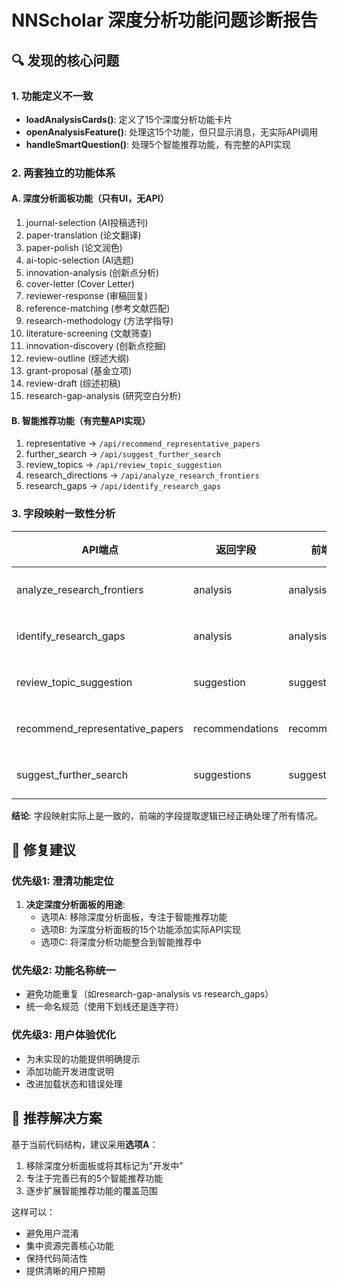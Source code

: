 # NNScholar 深度分析功能问题诊断报告

## 🔍 发现的核心问题

### 1. 功能定义不一致
- **loadAnalysisCards()**: 定义了15个深度分析功能卡片
- **openAnalysisFeature()**: 处理这15个功能，但只显示消息，无实际API调用
- **handleSmartQuestion()**: 处理5个智能推荐功能，有完整的API实现

### 2. 两套独立的功能体系

#### A. 深度分析面板功能（只有UI，无API）
1. journal-selection (AI投稿选刊)
2. paper-translation (论文翻译)
3. paper-polish (论文润色)
4. ai-topic-selection (AI选题)
5. innovation-analysis (创新点分析)
6. cover-letter (Cover Letter)
7. reviewer-response (审稿回复)
8. reference-matching (参考文献匹配)
9. research-methodology (方法学指导)
10. literature-screening (文献筛查)
11. innovation-discovery (创新点挖掘)
12. review-outline (综述大纲)
13. grant-proposal (基金立项)
14. review-draft (综述初稿)
15. research-gap-analysis (研究空白分析)

#### B. 智能推荐功能（有完整API实现）
1. representative → `/api/recommend_representative_papers`
2. further_search → `/api/suggest_further_search`
3. review_topics → `/api/review_topic_suggestion`
4. research_directions → `/api/analyze_research_frontiers`
5. research_gaps → `/api/identify_research_gaps`

### 3. 字段映射一致性分析

| API端点 | 返回字段 | 前端期望 | 状态 |
|---------|----------|----------|------|
| analyze_research_frontiers | analysis | analysis | ✅ 一致 |
| identify_research_gaps | analysis | analysis | ✅ 一致 |
| review_topic_suggestion | suggestion | suggestion | ✅ 一致 |
| recommend_representative_papers | recommendations | recommendations | ✅ 一致 |
| suggest_further_search | suggestions | suggestions | ✅ 一致 |

**结论**: 字段映射实际上是一致的，前端的字段提取逻辑已经正确处理了所有情况。

## 🎯 修复建议

### 优先级1: 澄清功能定位
1. **决定深度分析面板的用途**:
   - 选项A: 移除深度分析面板，专注于智能推荐功能
   - 选项B: 为深度分析面板的15个功能添加实际API实现
   - 选项C: 将深度分析功能整合到智能推荐中

### 优先级2: 功能名称统一
- 避免功能重复（如research-gap-analysis vs research_gaps）
- 统一命名规范（使用下划线还是连字符）

### 优先级3: 用户体验优化
- 为未实现的功能提供明确提示
- 添加功能开发进度说明
- 改进加载状态和错误处理

## 🚀 推荐解决方案

基于当前代码结构，建议采用**选项A**：
1. 移除深度分析面板或将其标记为"开发中"
2. 专注于完善已有的5个智能推荐功能
3. 逐步扩展智能推荐功能的覆盖范围

这样可以：
- 避免用户混淆
- 集中资源完善核心功能
- 保持代码简洁性
- 提供清晰的用户预期